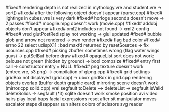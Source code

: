 #fixed# rendering depth is not realized in mythology.vre and student.vre -> sort()
#fixed# after <scene> the following object doesn't appear (parse.cpp)
#fixed# lightings in cubes.vre is very dark
#fixed# horloge seconds doesn't move -> 2 passes
#fixed# mooglie.mpg doesn't work (movie.cpp)
#fixed# addobj objects don't appear
#fixed# xml2 includes not found -> xml2-config
#fixed# vred glutPostRedisplay not working -> glui updated
#fixed# bubble glob and arrow not rendered -> own render
#fixed# flag bad color
#fixed# errno 22 select udispX11 : bad maxfd returned by resetSources -> fix usources.cpp
#fixed# picking zbuffer sometimes wrong (flag water wings guys) -> putSelBuf before draw
#fixed# opaqueList.sort does not work: pelouse not green (hidden by ground) -> bool compsize
#fixed# entry first call -> constructor entry = NULL
#fixed# png texture doesn't work (entree.vre, s3.png) -> compilation of glpng.cpp
#fixed# grid settings gridBox not displayed (grid.cpp) -> ubox gridBox in grid.cpp
rendering objects overlap (buffer depth graphic card)
mirroring scene doesn't work (mirror.cpp solid.cpp)
vrel segfault
toDelete --> deleteList -> segfault isValid
deleteSolids -> segfault (*it)
sqlite doesn't work
smoke position
avi video
hairs
play local baps
facial expressions
reset after sit
manipulator moves
escalator steps disappear
sun alters colors of scissors
svg reader
